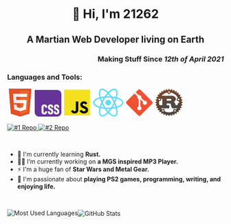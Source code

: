 <h1 align="center">🚀 Hi, I'm 21262</h1>
<h2 align="center">A Martian Web Developer living on Earth</h2>
<h3 align="right">Making Stuff Since <i>12th of April 2021</i></h3>

    
<h3 align="left">Languages and Tools:</h3>
<p align="left">
        <img src="./img/HTML5.png" alt="HTML5" title="HTML5" width="60" height="65"  />
        <img src="./img/CSS3.png" alt="CSS3"  title="CSS3" width="62" height="62"  />
        <img src="./img/JS.png" alt="JavaScript" title="Javascript"  width="65" height="65"  />
        <img src="./img/React.png" alt="React" title="React"  width="72" height="65"  />
        <img src="./img/Git.png" alt="Git" title="Git" width="65" height="65" />
        <img src="./img/Rust.png" alt="Rust" title="Rust"  width="65" height="65"  />
</p>
    
<a href="https://github.com/Dev21262/WProtein">
    <img src="https://github-readme-stats.vercel.app/api/pin/?username=Dev21262&repo=WProtein&theme=dark&bg_color=122B07&border_color=transparent&text_color=CDDBC4&border_radius=10" alt="#1 Repo">
</a>
<a href="https://github.com/Dev21262/tenzies_js">
    <img src="https://github-readme-stats.vercel.app/api/pin/?username=Dev21262&repo=tenzies_js&theme=dark&bg_color=122B07&border_color=transparent&text_color=CDDBC4&border_radius=10" alt="#2 Repo">
</a>

&nbsp;  

- 📖 I'm currently learning **Rust.**
- 👩‍💻 I’m currently working on **a MGS inspired MP3 Player.**
- ⚡ I'm a huge fan of **Star Wars and Metal Gear.**
- 🏓 I'm passionate about **playing PS2 games, programming, writing, and enjoying life.**

&nbsp;
<p>
     <img align="left" src="https://github-readme-stats.vercel.app/api/top-langs?username=dev21262&show_icons=true&locale=en&layout=compact&bg_color=122B07&title_color=FFFFFF&text_color=CDDBC4&icon_color=76c7c0&border_color=transparent&card_width=400&border_radius=10" alt="Most Used Languages" />
</p>

<p>
   <img align="center" src="https://github-readme-stats.vercel.app/api?username=dev21262&show_icons=true&locale=en&bg_color=122B07&title_color=FEFEFD&text_color=CDDBC4&icon_color=76c7c0&border_color=transparent&card_width=500&border_radius=10" alt="GitHub Stats" />
</p>
